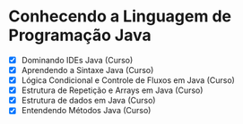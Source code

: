 # Conhecendo a Linguagem de Programação Java

- [X] Dominando IDEs Java (Curso)
- [X] Aprendendo a Sintaxe Java (Curso)
- [X] Lógica Condicional e Controle de Fluxos em Java (Curso)
- [X] Estrutura de Repetição e Arrays em Java (Curso)
- [X] Estrutura de dados em Java (Curso)
- [X] Entendendo Métodos Java (Curso)